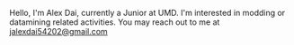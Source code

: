 Hello, I'm Alex Dai, currently a Junior at UMD.
I'm interested in modding or datamining related activities.
You may reach out to me at jalexdai54202@gmail.com
